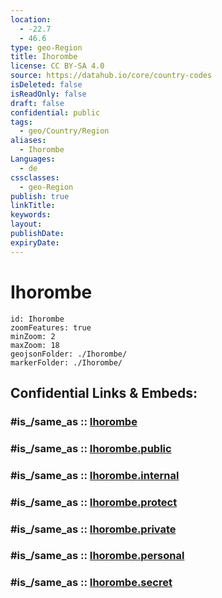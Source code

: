 ```yaml
---
location:
  - -22.7
  - 46.6
type: geo-Region
title: Ihorombe
license: CC BY-SA 4.0
source: https://datahub.io/core/country-codes
isDeleted: false
isReadOnly: false
draft: false
confidential: public
tags:
  - geo/Country/Region
aliases:
  - Ihorombe
Languages:
  - de
cssclasses:
  - geo-Region
publish: true
linkTitle:
keywords:
layout:
publishDate:
expiryDate:
---
```


# Ihorombe

```leaflet
id: Ihorombe
zoomFeatures: true 
minZoom: 2 
maxZoom: 18
geojsonFolder: ./Ihorombe/
markerFolder: ./Ihorombe/
```


## Confidential Links & Embeds: 

### #is_/same_as :: [Ihorombe](/_Standards/Earth/Continent/Africa/Africa~East/Madagascar/Provinces~Madagascar/Fianarantsoa/counties~Fianarantsoa/Ihorombe.md) 

### #is_/same_as :: [Ihorombe.public](/_public/Earth/Continent/Africa/Africa~East/Madagascar/Provinces~Madagascar/Fianarantsoa/counties~Fianarantsoa/Ihorombe.public.md) 

### #is_/same_as :: [Ihorombe.internal](/_internal/Earth/Continent/Africa/Africa~East/Madagascar/Provinces~Madagascar/Fianarantsoa/counties~Fianarantsoa/Ihorombe.internal.md) 

### #is_/same_as :: [Ihorombe.protect](/_protect/Earth/Continent/Africa/Africa~East/Madagascar/Provinces~Madagascar/Fianarantsoa/counties~Fianarantsoa/Ihorombe.protect.md) 

### #is_/same_as :: [Ihorombe.private](/_private/Earth/Continent/Africa/Africa~East/Madagascar/Provinces~Madagascar/Fianarantsoa/counties~Fianarantsoa/Ihorombe.private.md) 

### #is_/same_as :: [Ihorombe.personal](/_personal/Earth/Continent/Africa/Africa~East/Madagascar/Provinces~Madagascar/Fianarantsoa/counties~Fianarantsoa/Ihorombe.personal.md) 

### #is_/same_as :: [Ihorombe.secret](/_secret/Earth/Continent/Africa/Africa~East/Madagascar/Provinces~Madagascar/Fianarantsoa/counties~Fianarantsoa/Ihorombe.secret.md)

